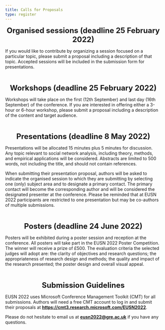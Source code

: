 ```yaml
---
title: Calls for Proposals
type: register
---
```



**<p align="center"><font size="5">Organised sessions (deadline 25 February 2022)</font></p>**
If you would like to contribute by organizing a session focused on a particular topic, please submit a proposal including a description of that topic. Accepted sessions will be included in the submission form for presentations.
<p>&nbsp;</p>

**<p align="center"><font size="5">Workshops (deadline 25 February 2022)</font></p>**
Workshops will take place on the first (12th September) and last day (16th September) of the conference. If you are interested in offering either a 3-hour or 6-hour workshop, please submit a proposal including a description of the content and target audience.
<p>&nbsp;</p>


**<p align="center"><font size="5">Presentations (deadline 8 May 2022)</font></p>**
Presentations will be allocated 15 minutes plus 5 minutes for discussion. Any topic relevant to social network analysis, including theory, methods, and empirical applications will be considered. Abstracts are limited to 500 words, not including the title, and should not contain references.  

When submitting their presentation proposal, authors will be asked to indicate the organised session to which they are submitting by selecting one (only) subject area and to designate a primary contact. The primary contact will become the corresponding author and will be considered the designated presenter at the conference. Please be reminded that at EUSN 2022 participants are restricted to one presentation but may be co-authors of multiple submissions. 
<p>&nbsp;</p>

**<p align="center"><font size="5">Posters (deadline 24 June 2022)</font></p>**
Posters will be exhibited during a poster session and reception at the conference. All posters will take part in the EUSN 2022 Poster Competition. The winner will receive a prize of £500. The evaluation criteria the selected judges will adopt are: the clarity of objectives and research questions; the appropriateness of research design and methods; the quality and impact of the research presented; the poster design and overall visual appeal.
<p>&nbsp;</p>

**<p align="center"><font size="5">Submission Guidelines</p></font>**
EUSN 2022 uses Microsoft Conference Management Toolkit (CMT) for all submissions. 
Authors will need a free CMT account to log in and submit their proposals at **<a title="https://cmt3.research.microsoft.com/EUSN2022" href="https://cmt3.research.microsoft.com/EUSN2022">https://cmt3.research.microsoft.com/EUSN2022</a>**.

Please do not hesitate to email us at **eusn2022@gre.ac.uk** if you have any questions.